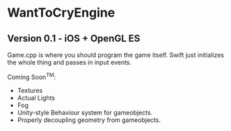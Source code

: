 #  WantToCryEngine
## Version 0.1 - iOS + OpenGL ES

Game.cpp is where you should program the game itself.
Swift just initializes the whole thing and passes in input events.

Coming Soon<sup>TM</sup>:
- Textures
- Actual Lights
- Fog
- Unity-style Behaviour system for gameobjects.
- Properly decoupling geometry from gameobjects.
